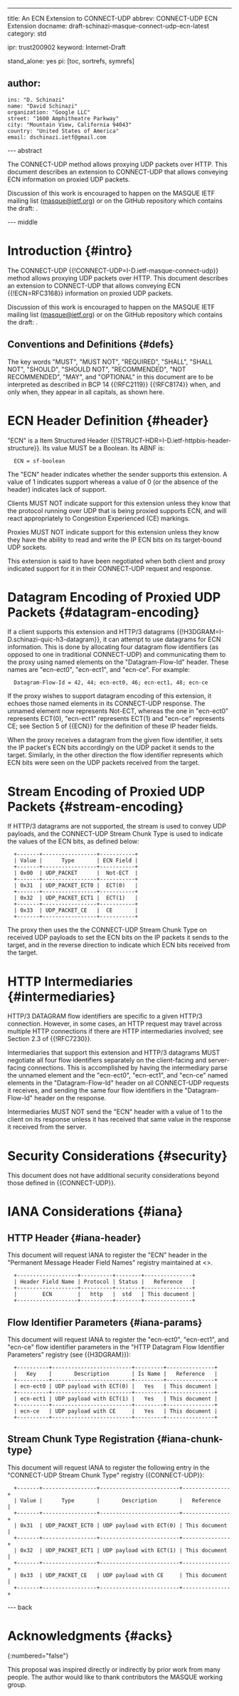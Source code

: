 ---
title: An ECN Extension to CONNECT-UDP
abbrev: CONNECT-UDP ECN Extension
docname: draft-schinazi-masque-connect-udp-ecn-latest
category: std

ipr: trust200902
keyword: Internet-Draft

stand_alone: yes
pi: [toc, sortrefs, symrefs]

author:
 -
    ins: "D. Schinazi"
    name: "David Schinazi"
    organization: "Google LLC"
    street: "1600 Amphitheatre Parkway"
    city: "Mountain View, California 94043"
    country: "United States of America"
    email: dschinazi.ietf@gmail.com


--- abstract

The CONNECT-UDP method allows proxying UDP packets over HTTP. This document
describes an extension to CONNECT-UDP that allows conveying ECN information on
proxied UDP packets.

Discussion of this work is encouraged to happen on the MASQUE IETF mailing list
([masque@ietf.org](mailto:masque@ietf.org)) or on the GitHub repository which
contains the draft: [](https://github.com/DavidSchinazi/draft-connect-udp-ecn).


--- middle

# Introduction {#intro}

The CONNECT-UDP {{!CONNECT-UDP=I-D.ietf-masque-connect-udp}} method allows
proxying UDP packets over HTTP. This document describes an extension to
CONNECT-UDP that allows conveying ECN {{!ECN=RFC3168}} information on proxied
UDP packets.

Discussion of this work is encouraged to happen on the MASQUE IETF mailing list
([masque@ietf.org](mailto:masque@ietf.org)) or on the GitHub repository which
contains the draft: [](https://github.com/DavidSchinazi/draft-connect-udp-ecn).


## Conventions and Definitions {#defs}

The key words "MUST", "MUST NOT", "REQUIRED", "SHALL", "SHALL NOT", "SHOULD",
"SHOULD NOT", "RECOMMENDED", "NOT RECOMMENDED", "MAY", and "OPTIONAL" in this
document are to be interpreted as described in BCP 14 {{!RFC2119}} {{!RFC8174}}
when, and only when, they appear in all capitals, as shown here.

# ECN Header Definition {#header}

"ECN" is a Item Structured Header
{{!STRUCT-HDR=I-D.ietf-httpbis-header-structure}}. Its value MUST be a Boolean.
Its ABNF is:

~~~
  ECN = sf-boolean
~~~

The "ECN" header indicates whether the sender supports this extension. A value
of 1 indicates support whereas a value of 0 (or the absence of the header)
indicates lack of support.

Clients MUST NOT indicate support for this extension unless they know that the
protocol running over UDP that is being proxied supports ECN, and will react
appropriately to Congestion Experienced (CE) markings.

Proxies MUST NOT indicate support for this extension unless they know they
have the ability to read and write the IP ECN bits on its target-bound UDP
sockets.

This extension is said to have been negotiated when both client and proxy
indicated support for it in their CONNECT-UDP request and response.

# Datagram Encoding of Proxied UDP Packets {#datagram-encoding}

If a client supports this extension and HTTP/3 datagrams
{{!H3DGRAM=I-D.schinazi-quic-h3-datagram}}, it can attempt to use datagrams for
ECN information. This is done by allocating four datagram flow identifiers (as
opposed to one in traditional CONNECT-UDP) and communicating them to the proxy
using named elements on the "Datagram-Flow-Id" header. These names are
"ecn-ect0", "ecn-ect1", and "ecn-ce". For example:

~~~
  Datagram-Flow-Id = 42, 44; ecn-ect0, 46; ecn-ect1, 48; ecn-ce
~~~

If the proxy wishes to support datagram encoding of this extension, it echoes
those named elements in its CONNECT-UDP response. The unnamed element now
represents Not-ECT, whereas the one in "ecn-ect0" represents ECT(0), "ecn-ect1"
represents ECT(1) and "ecn-ce" represents CE; see Section 5 of {{ECN}} for the
definition of these IP header fields.

When the proxy receives a datagram from the given flow identifier, it sets
the IP packet's ECN bits accordingly on the UDP packet it sends to the target.
Similarly, in the other direction the flow identifier represents which ECN bits
were seen on the UDP packets received from the target.


# Stream Encoding of Proxied UDP Packets {#stream-encoding}

If HTTP/3 datagrams are not supported, the stream is used to convey UDP
payloads, and the CONNECT-UDP Stream Chunk Type is used to indicate the values
of the ECN bits, as defined below:

~~~
  +-------+-----------------+-----------+
  | Value |      Type       | ECN Field |
  +-------+-----------------+-----------+
  | 0x00  | UDP_PACKET      |  Not-ECT  |
  +-------+-----------------+-----------+
  | 0x31  | UDP_PACKET_ECT0 |  ECT(0)   |
  +-------+-----------------+-----------+
  | 0x32  | UDP_PACKET_ECT1 |  ECT(1)   |
  +-------+-----------------+-----------+
  | 0x33  | UDP_PACKET_CE   |  CE       |
  +-------+-----------------+-----------+
~~~

The proxy then uses the the CONNECT-UDP Stream Chunk Type on received UDP
payloads to set the ECN bits on the IP packets it sends to the target, and
in the reverse direction to indicate which ECN bits received from the target.


# HTTP Intermediaries {#intermediaries}

HTTP/3 DATAGRAM flow identifiers are specific to a given HTTP/3 connection.
However, in some cases, an HTTP request may travel across multiple HTTP
connections if there are HTTP intermediaries involved; see Section 2.3 of
{{!RFC7230}}.

Intermediaries that support this extension and HTTP/3 datagrams MUST negotiate
all four flow identifiers separately on the client-facing and server-facing
connections. This is accomplished by having the intermediary parse the unnamed
element and the "ecn-ect0", "ecn-ect1", and "ecn-ce" named elements in the
"Datagram-Flow-Id" header on all CONNECT-UDP requests it receives, and sending
the same four flow identifiers in the "Datagram-Flow-Id" header on the response.

Intermediaries MUST NOT send the "ECN" header with a value of 1 to the client
on its response unless it has received that same value in the response it
received from the server.


# Security Considerations {#security}

This document does not have additional security considerations beyond those
defined in {{CONNECT-UDP}}.


# IANA Considerations {#iana}

## HTTP Header {#iana-header}

This document will request IANA to register the "ECN" header in the
"Permanent Message Header Field Names" registry maintained at
<[](https://www.iana.org/assignments/message-headers)>.

~~~
  +-------------------+----------+--------+---------------+
  | Header Field Name | Protocol | Status |   Reference   |
  +-------------------+----------+--------+---------------+
  |        ECN        |   http   |  std   | This document |
  +-------------------+----------+--------+---------------+
~~~


## Flow Identifier Parameters {#iana-params}

This document will request IANA to register the "ecn-ect0", "ecn-ect1", and
"ecn-ce" flow identifier parameters in the "HTTP Datagram Flow Identifier
Parameters" registry (see {{H3DGRAM}}):

~~~
  +----------+-------------------------+---------+---------------+
  |   Key    |       Description       | Is Name |   Reference   |
  +----------+-------------------------+---------+---------------+
  | ecn-ect0 | UDP payload with ECT(0) |   Yes   | This document |
  +----------+-------------------------+---------+---------------+
  | ecn-ect1 | UDP payload with ECT(1) |   Yes   | This document |
  +----------+-------------------------+---------+---------------+
  | ecn-ce   | UDP payload with CE     |   Yes   | This document |
  +----------+-------------------------+---------+---------------+
~~~


## Stream Chunk Type Registration {#iana-chunk-type}

This document will request IANA to register the following entry in the
"CONNECT-UDP Stream Chunk Type" registry {{CONNECT-UDP}}:

~~~
  +-------+-----------------+-------------------------+---------------+
  | Value |      Type       |       Description       |   Reference   |
  +-------+-----------------+-------------------------+---------------+
  | 0x31  | UDP_PACKET_ECT0 | UDP payload with ECT(0) | This document |
  +-------+-----------------+-------------------------+---------------+
  | 0x32  | UDP_PACKET_ECT1 | UDP payload with ECT(1) | This document |
  +-------+-----------------+-------------------------+---------------+
  | 0x33  | UDP_PACKET_CE   | UDP payload with CE     | This document |
  +-------+-----------------+-------------------------+---------------+
~~~


--- back

# Acknowledgments {#acks}
{:numbered="false"}

This proposal was inspired directly or indirectly by prior work from many
people. The author would like to thank contributors the MASQUE working group.
